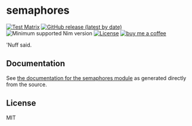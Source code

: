 # semaphores

[![Test Matrix](https://github.com/disruptek/semaphores/workflows/CI/badge.svg)](https://github.com/disruptek/semaphores/actions?query=workflow%3ACI)
[![GitHub release (latest by date)](https://img.shields.io/github/v/release/disruptek/semaphores?style=flat)](https://github.com/disruptek/semaphores/releases/latest)
![Minimum supported Nim version](https://img.shields.io/badge/nim-1.0.11%2B-informational?style=flat&logo=nim)
[![License](https://img.shields.io/github/license/disruptek/semaphores?style=flat)](#license)
[![buy me a coffee](https://img.shields.io/badge/donate-buy%20me%20a%20coffee-orange.svg)](https://www.buymeacoffee.com/disruptek)

'Nuff said.

## Documentation
See [the documentation for the semaphores module](https://disruptek.github.io/semaphores/semaphores.html) as generated directly from the source.

## License
MIT
